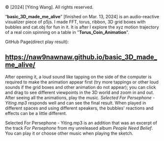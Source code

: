 © [2024] [Yiting Wang]. All rights reserved.

“**basic_3D_made_me_alive**” [finished on Mar. 13, 2024] is an audio-reactive visualizer piece of p5js. I made FFT, torus, ribbon, 3D grid boxes with bubbles and cat.obj for fun in it. It is after I explore the xyz motion trajectory of a real coin spinning on a table in "**Torus_Coin_Animation**".

GitHub Page(direct play result):
## https://naw9nawnaw.github.io/basic_3D_made_me_alive/

After opening it, a loud sound like tapping on the side of the computer is required to make the animation appear first (try more tappings or other loud sounds if the grid boxes and other animation do not appear); you can click and drag to see different viewpoints in the 3D world and zoom in and out. After seeing all the animations, play the music. _Selected For Persephone - Yiting.mp3_ responds well and can see the final result. When played in different spaces and using different speakers, the bubbles' reactions and effects can be a little different.

Selected For Persephone - Yiting.mp3 is an addition that was an excerpt of the track _For Persephone_ from my unreleased album _People Need Belief_. You can play it or choose other music when playing the sketch.




